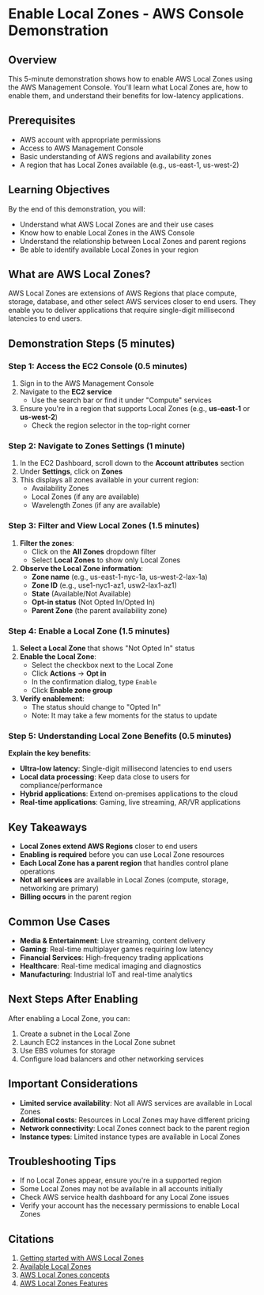 # Enable Local Zones - AWS Console Demonstration

## Overview
This 5-minute demonstration shows how to enable AWS Local Zones using the AWS Management Console. You'll learn what Local Zones are, how to enable them, and understand their benefits for low-latency applications.

## Prerequisites
- AWS account with appropriate permissions
- Access to AWS Management Console
- Basic understanding of AWS regions and availability zones
- A region that has Local Zones available (e.g., us-east-1, us-west-2)

## Learning Objectives
By the end of this demonstration, you will:
- Understand what AWS Local Zones are and their use cases
- Know how to enable Local Zones in the AWS Console
- Understand the relationship between Local Zones and parent regions
- Be able to identify available Local Zones in your region

## What are AWS Local Zones?
AWS Local Zones are extensions of AWS Regions that place compute, storage, database, and other select AWS services closer to end users. They enable you to deliver applications that require single-digit millisecond latencies to end users.

## Demonstration Steps (5 minutes)

### Step 1: Access the EC2 Console (0.5 minutes)
1. Sign in to the AWS Management Console
2. Navigate to the **EC2 service**
   - Use the search bar or find it under "Compute" services
3. Ensure you're in a region that supports Local Zones (e.g., **us-east-1** or **us-west-2**)
   - Check the region selector in the top-right corner

### Step 2: Navigate to Zones Settings (1 minute)
1. In the EC2 Dashboard, scroll down to the **Account attributes** section
2. Under **Settings**, click on **Zones**
3. This displays all zones available in your current region:
   - Availability Zones
   - Local Zones (if any are available)
   - Wavelength Zones (if any are available)

### Step 3: Filter and View Local Zones (1.5 minutes)
1. **Filter the zones**:
   - Click on the **All Zones** dropdown filter
   - Select **Local Zones** to show only Local Zones
2. **Observe the Local Zone information**:
   - **Zone name** (e.g., us-east-1-nyc-1a, us-west-2-lax-1a)
   - **Zone ID** (e.g., use1-nyc1-az1, usw2-lax1-az1)
   - **State** (Available/Not Available)
   - **Opt-in status** (Not Opted In/Opted In)
   - **Parent Zone** (the parent availability zone)

### Step 4: Enable a Local Zone (1.5 minutes)
1. **Select a Local Zone** that shows "Not Opted In" status
2. **Enable the Local Zone**:
   - Select the checkbox next to the Local Zone
   - Click **Actions** → **Opt in**
   - In the confirmation dialog, type `Enable`
   - Click **Enable zone group**
3. **Verify enablement**:
   - The status should change to "Opted In"
   - Note: It may take a few moments for the status to update

### Step 5: Understanding Local Zone Benefits (0.5 minutes)
**Explain the key benefits**:
- **Ultra-low latency**: Single-digit millisecond latencies to end users
- **Local data processing**: Keep data close to users for compliance/performance
- **Hybrid applications**: Extend on-premises applications to the cloud
- **Real-time applications**: Gaming, live streaming, AR/VR applications

## Key Takeaways
- **Local Zones extend AWS Regions** closer to end users
- **Enabling is required** before you can use Local Zone resources
- **Each Local Zone has a parent region** that handles control plane operations
- **Not all services** are available in Local Zones (compute, storage, networking are primary)
- **Billing occurs** in the parent region

## Common Use Cases
- **Media & Entertainment**: Live streaming, content delivery
- **Gaming**: Real-time multiplayer games requiring low latency
- **Financial Services**: High-frequency trading applications
- **Healthcare**: Real-time medical imaging and diagnostics
- **Manufacturing**: Industrial IoT and real-time analytics

## Next Steps After Enabling
After enabling a Local Zone, you can:
1. Create a subnet in the Local Zone
2. Launch EC2 instances in the Local Zone subnet
3. Use EBS volumes for storage
4. Configure load balancers and other networking services

## Important Considerations
- **Limited service availability**: Not all AWS services are available in Local Zones
- **Additional costs**: Resources in Local Zones may have different pricing
- **Network connectivity**: Local Zones connect back to the parent region
- **Instance types**: Limited instance types are available in Local Zones

## Troubleshooting Tips
- If no Local Zones appear, ensure you're in a supported region
- Some Local Zones may not be available in all accounts initially
- Check AWS service health dashboard for any Local Zone issues
- Verify your account has the necessary permissions to enable Local Zones

## Citations
1. [Getting started with AWS Local Zones](https://docs.aws.amazon.com/local-zones/latest/ug/getting-started.html)
2. [Available Local Zones](https://docs.aws.amazon.com/local-zones/latest/ug/available-local-zones.html)
3. [AWS Local Zones concepts](https://docs.aws.amazon.com/local-zones/latest/ug/concepts-local-zones.html)
4. [AWS Local Zones Features](https://aws.amazon.com/about-aws/global-infrastructure/localzones/features/)
